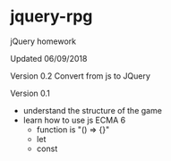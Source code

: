 # jquery-rpg
jQuery homework

Updated 06/09/2018

Version 0.2
Convert from js to JQuery

Version 0.1
- understand the structure of the game
- learn how to use js ECMA 6
    - function is "() => {}"
    - let
    - const
